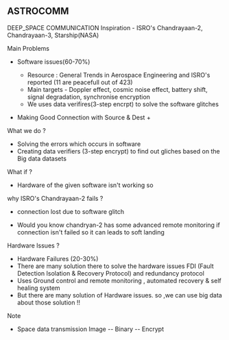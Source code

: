 ##  ASTROCOMM
  
DEEP_SPACE COMMUNICATION
Inspiration - ISRO's Chandrayaan-2, Chandrayaan-3, Starship(NASA)

Main Problems 
 - Software issues(60-70%)
      + Resource : General Trends in Aerospace Engineering and ISRO's reported (11 are peacefull out of 423)
      + Main targets - Doppler effect, cosmic noise effect, battery shift, signal degradation, synchronise encryption
      + We uses data verifires(3-step encrpt) to solve the software glitches    
 
 - Making Good Connection with Source & Dest
      + 
     

What we do ?
  - Solving the errors which occurs in software
  - Creating data verifiers (3-step encrypt) to find out gliches based on the Big data datasets

What if ?
  - Hardware of the given software isn't working so 

why ISRO's Chandrayaan-2 fails ?
  - connection lost due to software glitch
  + Would you know chandryan-2 has some advanced remote monitoring if connection isn't failed so it can leads to soft landing

Hardware Issues ?
 - Hardware Failures (20-30%)
 - There are many solution there to solve the hardware issues  FDI (Fault Detection Isolation & Recovery Protocol) and redundancy protocol
 - Uses Ground control and remote monitoring , automated recovery & self healing system
 - But there are many solution of Hardware issues. so ,we can use big data about those solution !!

Note 
 - Space data transmission   Image -- Binary -- Encrypt
